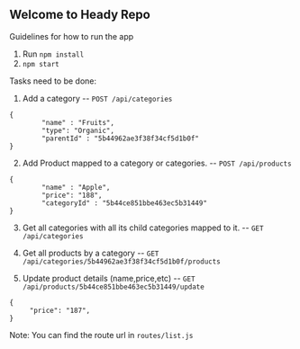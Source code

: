 Welcome to Heady Repo
-------------------------------
Guidelines for how to run the app

1. Run `npm install`
2. `npm start`

Tasks need to be done:

1. Add a category -- `POST /api/categories`

```
{
    	"name" : "Fruits",
    	"type": "Organic",
    	"parentId" : "5b44962ae3f38f34cf5d1b0f"
}
```

2. Add Product mapped to a category or categories. -- `POST /api/products`

```
{
    	"name" : "Apple",
    	"price": "188",
    	"categoryId" : "5b44ce851bbe463ec5b31449"
}
```

3. Get all categories with all its child categories mapped to it. -- `GET /api/categories`

4. Get all products by a category -- `GET /api/categories/5b44962ae3f38f34cf5d1b0f/products`

5. Update product details (name,price,etc) -- `GET /api/products/5b44ce851bbe463ec5b31449/update`

```
{
	 "price": "187",
}
```

Note: You can find the route url in `routes/list.js`